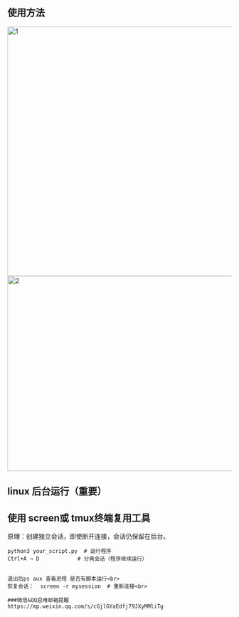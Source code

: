 ## 使用方法
<img width="1204" height="560" alt="1" src="https://github.com/user-attachments/assets/4d9c3e76-e1d2-4187-9184-0bad6d526085" /><br>
<img width="1685" height="438" alt="2" src="https://github.com/user-attachments/assets/461b2ebb-3b27-49f5-8a89-306c273261a6" /><br>
## linux 后台运行（重要）
## 使用 screen或 tmux终端复用工具
原理：创建独立会话，即使断开连接，会话仍保留在后台。<br>
```screen -S mysession  # 创建新会话
python3 your_script.py  # 运行程序
Ctrl+A → D            # 分离会话（程序继续运行）


退出后ps aux 查看进程 是否有脚本运行<br>
恢复会话：  screen -r mysession  # 重新连接<br>

###微信&QQ启用邮箱提醒
https://mp.weixin.qq.com/s/cGjlGYaEdfj79JXyMMliTg


